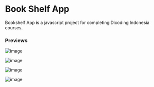 # Book Shelf App 
Bookshelf App is a javascript project for completing Dicoding Indonesia courses.

### Previews
![image](https://user-images.githubusercontent.com/50564780/147820650-dedec11d-5fd1-469f-909e-2f3aa8247f0d.png)

![image](https://user-images.githubusercontent.com/50564780/147820694-4d8ae353-91c1-42e2-8318-864b188b71cf.png)

![image](https://user-images.githubusercontent.com/50564780/147820716-51b5a2ce-b799-4d67-b032-937fb3f10ff0.png)

![image](https://user-images.githubusercontent.com/50564780/147820730-17343482-e214-49e8-99b8-84dedcd009d4.png)
